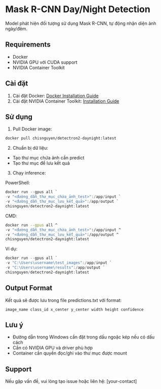 # Mask R-CNN Day/Night Detection

Model phát hiện đối tượng sử dụng Mask R-CNN, tự động nhận diện ảnh ngày/đêm.

## Requirements
- Docker
- NVIDIA GPU với CUDA support
- NVIDIA Container Toolkit

## Cài đặt
1. Cài đặt Docker: [Docker Installation Guide](https://docs.docker.com/get-docker/)
2. Cài đặt NVIDIA Container Toolkit: [Installation Guide](https://docs.nvidia.com/datacenter/cloud-native/container-toolkit/install-guide.html)

## Sử dụng

1. Pull Docker image:
```bash
docker pull chisnguyen/detectron2-daynight:latest
```

2. Chuẩn bị dữ liệu:
- Tạo thư mục chứa ảnh cần predict
- Tạo thư mục để lưu kết quả

3. Chạy inference:

PowerShell:
```powershell
docker run --gpus all `
-v "<đường_dẫn_thư_mục_chứa_ảnh_test>":/app/input `
-v "<đường_dẫn_thư_mục_lưu_kết_quả>":/app/output `
chisnguyen/detectron2-daynight:latest
```

CMD:
```bash
docker run --gpus all ^
-v "<đường_dẫn_thư_mục_chứa_ảnh_test>":/app/input ^
-v "<đường_dẫn_thư_mục_lưu_kết_quả>":/app/output ^
chisnguyen/detectron2-daynight:latest
```

Ví dụ:
```powershell
docker run --gpus all `
-v "C:\Users\username\test_images":/app/input `
-v "C:\Users\username\results":/app/output `
chisnguyen/detectron2-daynight:latest
```

## Output Format
Kết quả sẽ được lưu trong file predictions.txt với format:
```
image_name class_id x_center y_center width height confidence
```

## Lưu ý
- Đường dẫn trong Windows cần đặt trong dấu ngoặc kép nếu có dấu cách
- Cần có NVIDIA GPU và driver phù hợp
- Container cần quyền đọc/ghi vào thư mục được mount

## Support
Nếu gặp vấn đề, vui lòng tạo issue hoặc liên hệ: [your-contact]
